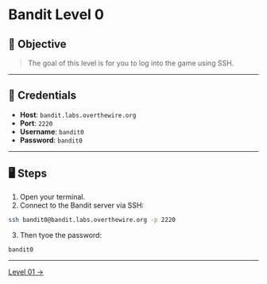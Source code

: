# Bandit Level 0

## 🧩 Objective

> The goal of this level is for you to log into the game using SSH.

---

## 🧪 Credentials

- **Host**: `bandit.labs.overthewire.org`
- **Port**: `2220`
- **Username**: `bandit0`
- **Password**: `bandit0`

---

## 🖥️ Steps

1. Open your terminal.
2. Connect to the Bandit server via SSH:

```bash
ssh bandit0@bandit.labs.overthewire.org -p 2220
```
3. Then tyoe the password:
```bash
bandit0
```
---
[Level 01 →](./level01.md)
